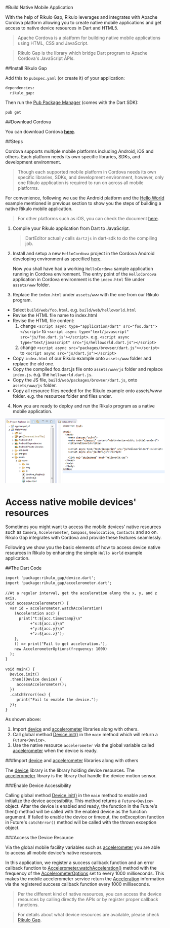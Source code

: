#Build Native Mobile Application

With the help of Rikulo Gap, Rikulo leverages and integrates with Apache Cordova platform allowing you to create native mobile applications and get access to native device resources in Dart and HTML5.

>Apache Cordova is a platform for building native mobile applications using HTML, CSS and JavaScript.

>Rikulo Gap is the library which bridge Dart program to Apache Cordova's JavaScript APIs.

##Install Rikulo Gap

Add this to `pubspec.yaml` (or create it) of your application:

    dependencies:
      rikulo_gap:

Then run the [Pub Package Manager](http://pub.dartlang.org/doc) (comes with the Dart SDK):

    pub get

##Download Cordova

You can download Cordova **[here](http://cordova.apache.org/docs/en/3.5.0//guide_cli_index.md.html#The%20Command-Line%20Interface)**.

##Steps

Cordova supports multiple mobile platforms including Android, iOS and others. Each platform needs its own specific libraries, SDKs, and development environment.

>Though each supported mobile platform in Cordova needs its own specific libraries, SDKs, and development environment, however, only one Rikulo application is required to run on across all mobile platforms.

For convenience, following we use the Android platform and the [Hello World](Hello_World.md) example mentioned in previous section to show you the steps of building a native Rikulo mobile application.
>For other platforms such as iOS, you can check the document [here](http://cordova.apache.org/docs/en/3.5.0/guide_platforms_index.md.html#Platform%20Guides).

1. Compile your Rikulo application from Dart to JavaScript. 

	>DartEditor actually calls `dart2js` in dart-sdk to do the compiling job.

2. Install and setup a new `HelloCordova` project in the Cordova Android developing environment as specified [here](http://cordova.apache.org/docs/en/3.5.0/guide_platforms_android_index.md.html#Android%20Platform%20Guide).

	Now you shall have had a working `HelloCordova` sample application running in Cordova environment. The entry point of the `HelloCordova` application in Cordova environment is the `index.html` file under `assets/www` folder.

3. Replace the `index.html` under `assets/www` with the one from our Rikulo program.
  * Select `build/web/foo.html`. e.g. `build/web/helloworld.html`
  * Revise the HTML file name to index.html
  * Revise the HTML file content: 
    1. change `<script async type="application/dart" src="foo.dart"></script>` to `<script async type="text/javascript" src="js/foo.dart.js"></script>`. e.g. `<script async type="text/javascript" src="js/helloworld.dart.js"></script>`
    2. change `<script async src="packages/browser/dart.js"></script>` to `<script async src="js/dart.js"></script>`
  * Copy `index.html` of our Rikulo example onto `assets/www` folder and replace the old one.
  * Copy the compiled foo.dart.js file onto `assets/www/js` folder and replace `index.js`. e.g. the `helloworld.dart.js`.
  * Copy the JS file, `build/web/packages/browser/dart.js`, onto `assets/www/js` folder.
  * Copy all resource files needed for the Rikulo example onto assets/www folder. e.g. the resources folder and files under.

4. Now you are ready to deploy and run the Rikulo program as a native mobile application.

![Cordova Android Development Environment](cordova-env.png?raw=true)

# Access native mobile devices' resources
Sometimes you might want to access the mobile devices' native resources such as `Camera`, `Accelerometer`, `Compass`, `Geolocation`, `Contacts` and so on. Rikulo Gap integrates with Cordova and provide these features seamlessly.

Following we show you the basic elements of how to access device native resources in Rikulo by enhancing the simple `Hello World` example application.

##The Dart Code

    import 'package:rikulo_gap/device.dart';
    import 'package:rikulo_gap/accelerometer.dart';
    
    //At a regular interval, get the acceleration along the x, y, and z axis.
    void accessAccelerometer() {
      var id = accelerometer.watchAcceleration(
        (Acceleration acc) {
          print("t:${acc.timestamp}\n"
               +"x:${acc.x}\n"
               +"y:${acc.y}\n"
               +"z:${acc.z}");
        },
        () => print("Fail to get acceleration."),
        new AccelerometerOptions(frequency: 1000)
      );
    }
    
    void main() {
      Device.init()
      .then((Device device) {
         accessAccelerometer();
      })
      .catchError((ex) {
         print("Fail to enable the device.");
      });
    }

As shown above:

1. Import [device](gap:) and [accelerometer](gap:) libraries along with others.
2. Call global method [Device.init()](gap:device) in the `main` method which will return a `Future<Device>`.
3. Use the native resource `accelerometer` via the global variable called [accelerometer](gap:accelerometer) when the device is ready.

###Import [device](gap:) and [accelerometer](gap:) libraries along with others

The [device](gap:) library is the library holding device resources.
The [accelerometer](gap:) library is the library that handle the device motion sensor.

###Enable Device Accessibility

Calling global method [Device.init()](gap:device) in the `main` method to enable and initialize the device accessibility. This method returns a `Future<Device>` object. After the device is enabled and ready, the function in the Future's then() method will be called with the enabled device as the function argument. If failed to enable the device or timeout, the onException function in Future's `catchError()` method will be called with the thrown exception object.

###Access the Device Resource

Via the global mobile facility variables such as [accelerometer](gap:accelerometer) you are able to access all mobile device's native resources. 

In this application, we register a success callback function and an error callback function to [Accelerometer.watchAcceleration()](gap:accelerometer) method with the frequency of the [AccelerometerOptions](gap:accelerometer) set to every 1000 milliseconds. This makes the mobile accelerometer service return the [Acceleration](gap:accelerometer) information via the registered success callback function every 1000 milliseconds.

>Per the different kind of native resources, you can access the device resources by calling directly the APIs or by register proper callback functions.

>For details about what device resources are available, please check [Rikulo Gap](../Rikulo_Gap/index.md).